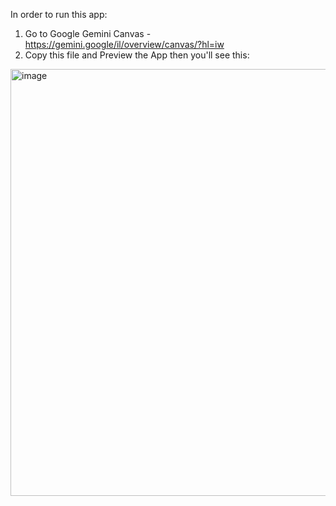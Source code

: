 In order to run this app:
1. Go to Google Gemini Canvas - https://gemini.google/il/overview/canvas/?hl=iw
2. Copy this file and Preview the App then you'll see this:
<img width="1524" height="683" alt="image" src="https://github.com/user-attachments/assets/a63f232f-f730-4f56-93fc-ecdd49f25f04" />
